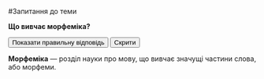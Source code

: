 #Запитання до теми


<body>
    <p class="question"><b>Що вивчає морфеміка?</b></p>
    <body>
    <button href="#" class="show">Показати правильну відповідь</button>
    <button id="hide">Скрити</button>
    <br>
    <p class="hidden"><strong>Морфемiка</strong> — роздiл науки про мову, що вивчає значущi частини слова, або морфеми.</p>
    </body>
</body>